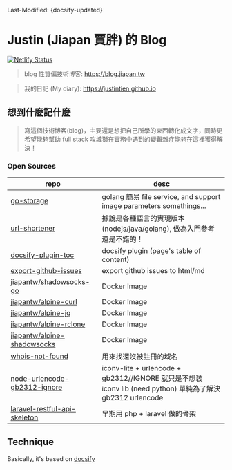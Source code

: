 Last-Modified: {docsify-updated}

# Justin (Jiapan 賈胖) 的 Blog

[![Netlify Status](https://api.netlify.com/api/v1/badges/8496fa5f-94d0-4288-9eb0-c05aa30faf5b/deploy-status)](https://app.netlify.com/sites/jiapan/deploys)

> blog 性質偏技術博客: https://blog.jiapan.tw

> 我的日記 (My diary): https://justintien.github.io

## 想到什麼記什麼

> 寫這個技術博客(blog)，主要還是想把自己所學的東西轉化成文字，同時更希望能夠幫助 full stack 攻城獅在實務中遇到的疑難雜症能夠在這裡獲得解決！

### Open Sources

|repo|desc|
|---|---|
|[go-storage](https://github.com/justintien/go-storage)|golang 簡易 file service, and support image parameters somethings...|
|[url-shortener](https://github.com/justintien/url-shortener)|據說是各種語言的實現版本 (nodejs/java/golang), 做為入門參考還是不錯的！|
|[docsify-plugin-toc](https://github.com/justintien/docsify-plugin-toc)|docsify plugin (page's table of content)|
|[export-github-issues](https://github.com/jiapantw/export-github-issues)|export github issues to html/md|
|[jiapantw/shadowsocks-go](https://github.com/jiapantw/docker-shadowsocks-go)|Docker Image|
|[jiapantw/alpine-curl](https://github.com/jiapantw/docker-any-alpine/tree/master/curl)|Docker Image|
|[jiapantw/alpine-jq](https://github.com/jiapantw/docker-any-alpine/tree/master/jq)|Docker Image|
|[jiapantw/alpine-rclone](https://github.com/jiapantw/docker-any-alpine/tree/master/rclone)|Docker Image|
|[jiapantw/alpine-shadowsocks](https://github.com/jiapantw/docker-any-alpine/tree/master/shadowsocks)|Docker Image|
|[whois-not-found](https://github.com/justintien/whois-not-found)|用來找還沒被註冊的域名|
|[node-urlencode-gb2312-ignore](https://github.com/justintien/node-urlencode-gb2312-ignore)|iconv-lite + urlencode + gb2312//IGNORE 就只是不想装 iconv lib (need python) 單純為了解決 gb2312 urlencode|
|[laravel-restful-api-skeleton](https://github.com/justintien/laravel-restful-api-skeleton)|早期用 php + laravel 做的骨架|

## Technique

Basically, it's based on [docsify](https://docsify.js.org)

[receive-sms]:https://receive-sms.com/
[receivefreesms]:http://receivefreesms.com/
[Receive SMS Online]:https://www.receivesmsonline.net/
[Free Online Phone]:https://www.freeonlinephone.org/
[Receive SMS Online]:http://receive-sms-online.com/
[Sellaite SMS Receiver]:http://sms.sellaite.com/
[Receive SMS Online for Free]:http://hs3x.com/
